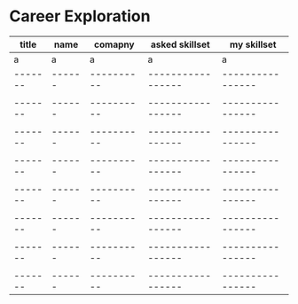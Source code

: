 # Career Exploration

| title | name  |  comapny |  asked skillset |  my skillset  |
| -------|------|----------|-----------------|----------------|
| a     | a     | a        |              a  |           a   |
| -------|------|----------|-----------------|----------------|
|  |   |   |   |    |
| -------|------|----------|-----------------|----------------|
|  |   |   |   |    |
| -------|------|----------|-----------------|----------------|
|  |   |   |   |    |
| -------|------|----------|-----------------|----------------|
|  |   |   |   |    |
| -------|------|----------|-----------------|----------------|
|  |   |   |   |    |
| -------|------|----------|-----------------|----------------|
|  |   |   |   |    |
| -------|------|----------|-----------------|----------------|
|  |   |   |   |    |
| -------|------|----------|-----------------|----------------|
